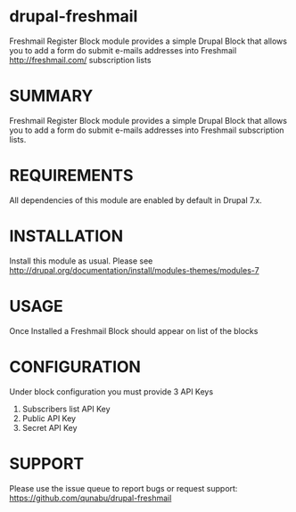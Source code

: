 # drupal-freshmail
Freshmail Register Block module provides a simple Drupal Block that allows you to add a form do submit e-mails addresses into Freshmail http://freshmail.com/ subscription lists

# SUMMARY

Freshmail Register Block module provides a simple Drupal Block that allows you to add a
form do submit e-mails addresses into Freshmail subscription lists.

# REQUIREMENTS

All dependencies of this module are enabled by default in Drupal 7.x.


# INSTALLATION

Install this module as usual. Please see
http://drupal.org/documentation/install/modules-themes/modules-7


# USAGE

Once Installed a Freshmail Block should appear on list of the blocks


# CONFIGURATION


Under block configuration you must provide 3 API Keys 

1. Subscribers list API Key
2. Public API Key 
3. Secret API Key


# SUPPORT

Please use the issue queue to report bugs or request support:
https://github.com/qunabu/drupal-freshmail
